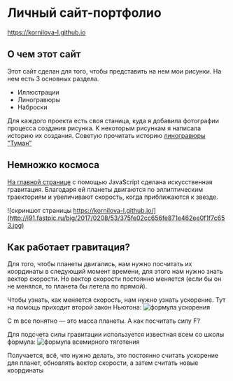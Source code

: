 # Личный сайт-портфолио
https://kornilova-l.github.io

## О чем этот сайт
Этот сайт сделан для того, чтобы представить на нем мои рисунки.
На нем есть 3 основных раздела.
* Иллюстрации
* Линогравюры
* Наброски

Для каждого проекта есть своя станица, куда я добавила фотографии процесса создания рисунка. К некоторым рисункам я написала историю их создания. Советую прочитать историю [линогравюры "Туман"](https://kornilova-l.github.io/linocut-fog)

## Немножко космоса
[На главной странице](https://kornilova-l.github.io/) с помощью JavaScript сделана искусственная гравитация. Благодаря ей планеты двигаются по эллиптическим траекториям и увеличивают скорость, когда приближаются к звезде.

![скриншот страницы https://kornilova-l.github.io/](http://i91.fastpic.ru/big/2017/0208/53/375fe02cc656fe871e462ee0f1f7c653.jpg)

## Как работает гравитация?
Для того, чтобы планеты двигались, нам нужно посчитать их координаты в следующий момент времени, для этого нам нужно знать вектор скорости. Но вектор скорости постоянно меняется (если бы он не менялся, то планета бы летела по прямой).

Чтобы узнать, как меняется скорость, нам нужно узнать ускорение. Тут на помощь приходит второй закон Ньютона:
![формула ускорения](http://csfm.volgatech.net/elearning/Nurgaliev/pictures/formula2_4.jpg)

С m все понятно — это масса планеты. А как посчитать силу F?

Для подсчета силы гравитации используется известная всем со школы формула:
![формула всемирного тяготения](https://upload.wikimedia.org/wikipedia/commons/thumb/0/0e/NewtonsLawOfUniversalGravitation.svg/400px-NewtonsLawOfUniversalGravitation.svg.png)

Получается, всё, что нужно делать, это постоянно считать ускорение для планет, обновлять вектор скорости, а затем считать новые координаты



